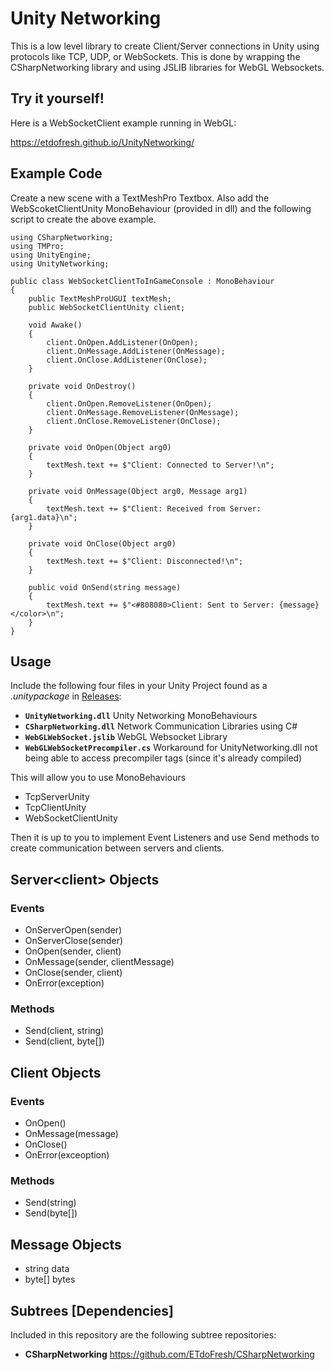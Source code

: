 # Unity Networking
This is a low level library to create Client/Server connections in Unity using protocols
like TCP, UDP, or WebSockets. This is done by wrapping the CSharpNetworking library and
using JSLIB libraries for WebGL Websockets.

## Try it yourself!
Here is a WebSocketClient example running in WebGL:

https://etdofresh.github.io/UnityNetworking/

## Example Code
Create a new scene with a TextMeshPro Textbox. Also add the WebScoketClientUnity MonoBehaviour (provided in dll) and the following script to create the above example.
```
using CSharpNetworking;
using TMPro;
using UnityEngine;
using UnityNetworking;

public class WebSocketClientToInGameConsole : MonoBehaviour
{
    public TextMeshProUGUI textMesh;
    public WebSocketClientUnity client;

    void Awake()
    {
        client.OnOpen.AddListener(OnOpen);
        client.OnMessage.AddListener(OnMessage);
        client.OnClose.AddListener(OnClose);
    }

    private void OnDestroy()
    {
        client.OnOpen.RemoveListener(OnOpen);
        client.OnMessage.RemoveListener(OnMessage);
        client.OnClose.RemoveListener(OnClose);
    }

    private void OnOpen(Object arg0)
    {
        textMesh.text += $"Client: Connected to Server!\n";
    }

    private void OnMessage(Object arg0, Message arg1)
    {
        textMesh.text += $"Client: Received from Server: {arg1.data}\n";
    }

    private void OnClose(Object arg0)
    {
        textMesh.text += $"Client: Disconnected!\n";
    }

    public void OnSend(string message)
    {
        textMesh.text += $"<#808080>Client: Sent to Server: {message}</color>\n";
    }
}
```

## Usage
Include the following four files in your Unity Project found as a *.unitypackage* in [Releases](https://github.com/ETdoFresh/UnityNetworking/releases):

- **`UnityNetworking.dll`** Unity Networking MonoBehaviours
- **`CSharpNetworking.dll`** Network Communication Libraries using C#
- **`WebGLWebSocket.jslib`** WebGL Websocket Library
- **`WebGLWebSocketPrecompiler.cs`** Workaround for UnityNetworking.dll not being able to access precompiler tags (since it's already compiled)

This will allow you to use MonoBehaviours

- TcpServerUnity
- TcpClientUnity
- WebSocketClientUnity

Then it is up to you to implement Event Listeners and use Send methods
to create communication between servers and clients.

## Server\<client> Objects
### Events
- OnServerOpen(sender)
- OnServerClose(sender)
- OnOpen(sender, client)
- OnMessage(sender, clientMessage)
- OnClose(sender, client)
- OnError(exception)
### Methods
- Send(client, string)
- Send(client, byte[])

## Client Objects
### Events
- OnOpen()
- OnMessage(message)
- OnClose()
- OnError(exceoption)
### Methods
- Send(string)
- Send(byte[])

## Message Objects
- string data
- byte[] bytes

## Subtrees [Dependencies]
Included in this repository are the following subtree repositories:

- **CSharpNetworking** https://github.com/ETdoFresh/CSharpNetworking
